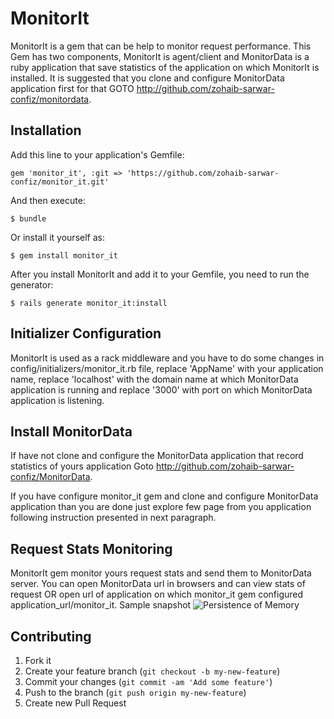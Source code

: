 # MonitorIt

MonitorIt is a gem that can be help to monitor request performance. This Gem has two components, MonitorIt is agent/client and MonitorData is a ruby application that save statistics of the application on which MonitorIt is installed. It is suggested that you clone and configure MonitorData application first for that GOTO http://github.com/zohaib-sarwar-confiz/monitordata.

## Installation

Add this line to your application's Gemfile:

    gem 'monitor_it', :git => 'https://github.com/zohaib-sarwar-confiz/monitor_it.git'

And then execute:

    $ bundle

Or install it yourself as:

    $ gem install monitor_it

After you install MonitorIt and add it to your Gemfile, you need to run the generator:

    $ rails generate monitor_it:install

## Initializer Configuration

MonitorIt is used as a rack middleware and you have to do some changes in config/initializers/monitor_it.rb file, replace 'AppName' with your application name, replace 'localhost' with the domain name at which MonitorData application is running and replace '3000' with port on which MonitorData application is listening.

## Install MonitorData

If have not clone and configure the MonitorData application that record statistics of yours application Goto http://github.com/zohaib-sarwar-confiz/MonitorData.

If you have configure monitor_it gem and clone and configure MonitorData application than you are done just explore few page from you application following instruction presented in next paragraph.

## Request Stats Monitoring
MonitorIt gem monitor yours request stats and send them to MonitorData server. You can open MonitorData url in browsers and can view stats of request OR open url of application on which monitor_it gem configured application_url/monitor_it. Sample snapshot
![Persistence of Memory](https://docs.google.com/file/d/0B_Cpz7Pp1sdaVk82cXhXcUI0alU/edit)


## Contributing

1. Fork it
2. Create your feature branch (`git checkout -b my-new-feature`)
3. Commit your changes (`git commit -am 'Add some feature'`)
4. Push to the branch (`git push origin my-new-feature`)
5. Create new Pull Request